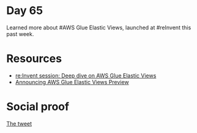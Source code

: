 # Day 65

Learned more about #AWS Glue Elastic Views, launched at #reInvent this past week.

# Resources

- [re:Invent session: Deep dive on AWS Glue Elastic Views](https://virtual.awsevents.com/media/1_s3k0eprp)
- [Announcing AWS Glue Elastic Views Preview](https://aws.amazon.com/about-aws/whats-new/2020/12/announcing-aws-glue-elastic-view-preview/?pg=WINr)

# Social proof

[The tweet](https://twitter.com/jennapederson/status/1335011514881859585?s=20)
